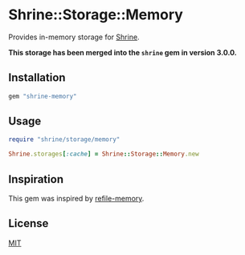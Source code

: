 # Shrine::Storage::Memory

Provides in-memory storage for [Shrine].

**This storage has been merged into the `shrine` gem in version 3.0.0.**

## Installation

```ruby
gem "shrine-memory"
```

## Usage

```rb
require "shrine/storage/memory"

Shrine.storages[:cache] = Shrine::Storage::Memory.new
```

## Inspiration

This gem was inspired by [refile-memory].

## License

[MIT](/LICENSE.txt)

[Shrine]: https://github.com/shrinerb/shrine
[refile-memory]: https://github.com/refile/refile-memory
